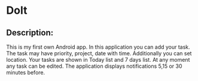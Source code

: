 # DoIt

Description:
-----------------------------------------------------------------------------------------------------
This is my first own Android app. In this application  you can add your task. The task may have priority, project, date with time. Additionally you can set location. Your tasks are shown in Today list and 7 days list. At any moment any task  can be edited. The application displays notifications 5,15 or 30 minutes before.
